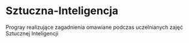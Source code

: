 # Sztuczna-Inteligencja
Progray realizujące zagadnienia omawiane podczas uczelnianych zajęć Sztucznej Inteligencji
